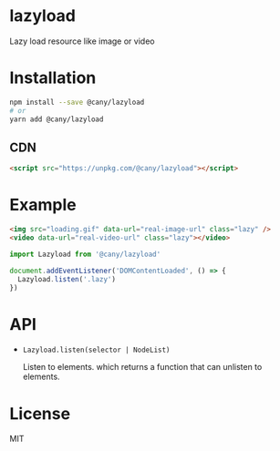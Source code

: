 # lazyload

Lazy load resource like image or video

# Installation

```sh
npm install --save @cany/lazyload
# or
yarn add @cany/lazyload
```

## CDN

```html
<script src="https://unpkg.com/@cany/lazyload"></script>
```

# Example

```html
<img src="loading.gif" data-url="real-image-url" class="lazy" />
<video data-url="real-video-url" class="lazy"></video>
```

```js
import Lazyload from '@cany/lazyload'

document.addEventListener('DOMContentLoaded', () => {
  Lazyload.listen('.lazy')
})
```

# API

- `Lazyload.listen(selector | NodeList)`

  Listen to elements. which returns a function that can unlisten to elements.

# License

MIT
